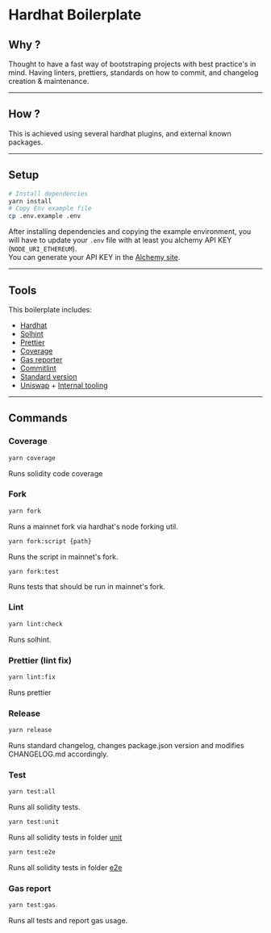 # Hardhat Boilerplate

## Why ?

Thought to have a fast way of bootstraping projects with best practice's in mind. Having linters, prettiers, standards on how to commit, and changelog creation & maintenance.

---

## How ?

This is achieved using several hardhat plugins, and external known packages.

---

## Setup

```bash
# Install dependencies
yarn install
# Copy Env example file
cp .env.example .env
```

After installing dependencies and copying the example environment, you will have to update your `.env` file with
at least you alchemy API KEY (`NODE_URI_ETHEREUM`).
<br/>
You can generate your API KEY in the [Alchemy site](https://www.alchemy.com).

---

## Tools

This boilerplate includes:

- [Hardhat](https://hardhat.org/)
- [Solhint](https://github.com/protofire/solhint)
- [Prettier](https://github.com/prettier-solidity/prettier-plugin-solidity)
- [Coverage](https://github.com/sc-forks/solidity-coverage)
- [Gas reporter](https://github.com/cgewecke/hardhat-gas-reporter/tree/master)
- [Commitlint](https://github.com/conventional-changelog/commitlint)
- [Standard version](https://github.com/conventional-changelog/standard-version)
- [Uniswap](https://github.com/Uniswap/uniswap-v2-periphery) + [Internal tooling](./test/utils/uniswap.ts)

---

## Commands

### **Coverage**

```bash
yarn coverage
```

Runs solidity code coverage
<br/>

### **Fork**

```bash
yarn fork
```

Runs a mainnet fork via hardhat's node forking util.

```bash
yarn fork:script {path}
```

Runs the script in mainnet's fork.

```
yarn fork:test
```

Runs tests that should be run in mainnet's fork.
<br/>

### **Lint**

```bash
yarn lint:check
```

Runs solhint.
<br/>

### **Prettier (lint fix)**

```bash
yarn lint:fix
```

Runs prettier
<br/>

### **Release**

```bash
yarn release
```

Runs standard changelog, changes package.json version and modifies CHANGELOG.md accordingly.
<br/>

### **Test**

```bash
yarn test:all
```

Runs all solidity tests.
<br/>

```bash
yarn test:unit
```

Runs all solidity tests in folder [unit](./test/unit)
<br/>

```bash
yarn test:e2e
```

Runs all solidity tests in folder [e2e](./test/e2e)
<br/>

### **Gas report**

```bash
yarn test:gas
```

Runs all tests and report gas usage.
